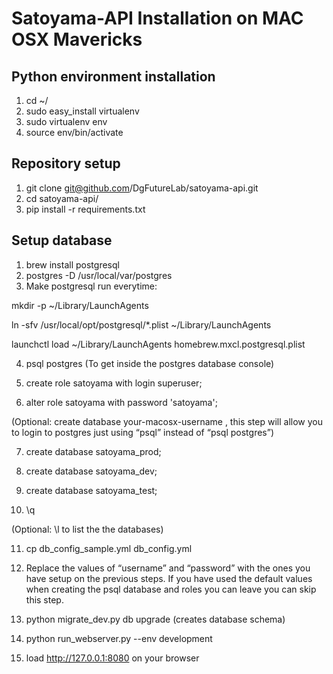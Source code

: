 # Satoyama-API Installation on MAC OSX Mavericks

## Python environment installation

1. cd ~/
2. sudo easy_install virtualenv
3. sudo virtualenv env
4. source env/bin/activate

## Repository setup

1. git clone git@github.com/DgFutureLab/satoyama-api.git
2. cd satoyama-api/
3. pip install -r requirements.txt

## Setup database

1. brew install postgresql
2. postgres -D /usr/local/var/postgres
3. Make postgresql run everytime:

mkdir -p ~/Library/LaunchAgents

ln -sfv /usr/local/opt/postgresql/*.plist ~/Library/LaunchAgents

launchctl load ~/Library/LaunchAgents homebrew.mxcl.postgresql.plist

4. psql postgres (To get inside the postgres database console)

5. create role satoyama with login superuser;

6. alter role satoyama with password 'satoyama';

(Optional: create database your-macosx-username , this step will allow you to login to postgres just using “psql” instead of “psql postgres”)

7. create database satoyama_prod;

8. create database satoyama_dev;

9. create database satoyama_test;

10. \q

(Optional: \l to list the the databases)

11. cp db_config_sample.yml db_config.yml

12. Replace the values of “username” and “password” with the ones you have setup on the previous steps. If you have used the default values when creating the psql database and roles you can leave you can skip this step.

13. python migrate_dev.py db upgrade (creates database schema)

14. python run_webserver.py --env development

15. load http://127.0.0.1:8080 on your browser
